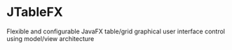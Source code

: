 # JTableFX
Flexible and configurable JavaFX table/grid graphical user interface control using model/view architecture